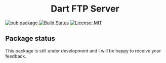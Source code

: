 <h1 align="center">
  Dart FTP Server
  <br>
</h1>

[![pub package](https://img.shields.io/pub/v/pure_ftp_server.svg)](https://pub.dev/packages/pure_ftp)
[![Build Status](https://github.com/crifurch/pure_ftp_server/actions/workflows/dart.yml/badge.svg)](https://github.com/crifurch/pure_ftp/actions)
[![License: MIT](https://img.shields.io/badge/License-MIT-yellow.svg)](https://opensource.org/licenses/MIT)

## Package status

This package is still under development and I will be happy to receive your feedback.
